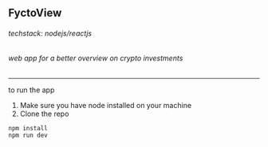 ## FyctoView
###### techstack: nodejs/reactjs
###### web app for a better overview on crypto investments
---
to run the app

1. Make sure you have node installed on your machine
2. Clone the repo

```
npm install
npm run dev
```

